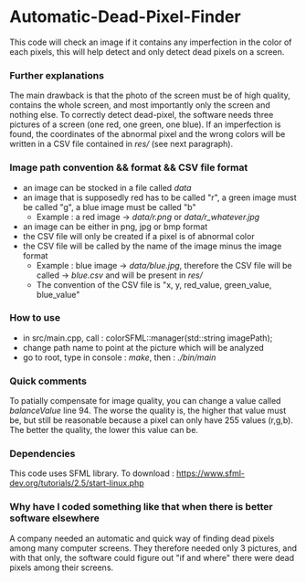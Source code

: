 # Automatic-Dead-Pixel-Finder
This code will check an image if it contains any imperfection in the color of each pixels, this will help detect and only detect dead pixels on a screen. 

### Further explanations
The main drawback is that the photo of the screen must be of high quality, contains the whole screen, and most importantly only the screen and nothing else.
To correctly detect dead-pixel, the software needs three pictures of a screen (one red, one green, one blue).
If an imperfection is found, the coordinates of the abnormal pixel and the wrong colors will be written in a CSV file contained in *res/* (see next paragraph).




### Image path convention && format && CSV file format
 * an image can be stocked in a file called *data*
 * an image that is supposedly red has to be called "r", a green image must be called "g", a blue image must be called "b"
    * Example : a red image -> *data/r.png*  or  *data/r_whatever.jpg*
 * an image can be either in png, jpg or bmp format 
 * the CSV file will only be created if a pixel is of abnormal color
 * the CSV file will be called by the name of the image minus the image format
    * Example : blue image -> *data/blue.jpg*, therefore the CSV file will be called -> *blue.csv* and will be present in *res/*
    * The convention of the CSV file is "x, y, red_value, green_value, blue_value"
    
    
    
    
### How to use

 * in src/main.cpp, call :  colorSFML::manager(std::string imagePath);
 * change path name to point at the picture which will be analyzed
 * go to root, type in console : *make*, then : *./bin/main*
 
 
 
 
 ### Quick comments
 
To patially compensate for image quality, you can change a value called *balanceValue* line 94. The worse the quality is, the higher that value must be, but still be reasonable because a pixel can only have 255 values (r,g,b). The better the quality, the lower this value can be.
 
 
 
 
### Dependencies 
This code uses SFML library. To download :
https://www.sfml-dev.org/tutorials/2.5/start-linux.php




### Why have I coded something like that when there is better software elsewhere
A company needed an automatic and quick way of finding dead pixels among many computer screens. They therefore needed only 3 pictures, and with that only, the software could figure out "if and where" there were dead pixels among their screens.
